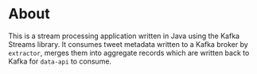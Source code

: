 # About 

This is a stream processing application written in Java using the Kafka Streams library. It consumes tweet metadata
written to a Kafka broker by `extractor`, merges them into aggregate records which are written back to Kafka for
 `data-api` to consume. 
